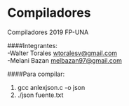 Compiladores
============

Compiladores 2019 FP-UNA

####Integrantes: <br>
-Walter Torales wtoralesv@gmail.com<br>
-Melani Bazan melbazan97@gmail.com

####Para compilar:
1. gcc anlexjson.c -o json
2. ./json fuente.txt

